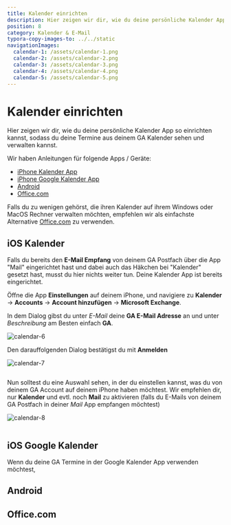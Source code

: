 ```yaml
---
title: Kalender einrichten
description: Hier zeigen wir dir, wie du deine persönliche Kalender App so einrichten kannst, dass du die Termine aus deinem GA Kalender dort sehen kannst.
position: 8
category: Kalender & E-Mail
typora-copy-images-to: ../../static
navigationImages:
  calendar-1: /assets/calendar-1.png
  calendar-2: /assets/calendar-2.png
  calendar-3: /assets/calendar-3.png
  calendar-4: /assets/calendar-4.png
  calendar-5: /assets/calendar-5.png
---
```


# Kalender einrichten

Hier zeigen wir dir, wie du deine persönliche Kalender App so einrichten kannst, sodass du deine Termine aus deinem GA Kalender sehen und verwalten kannst.

Wir haben Anleitungen für folgende Apps / Geräte:

- [iPhone Kalender App](#ios-kalender)
- [iPhone Google Kalender App](#ios-google-kalender)
- [Android](#android)
- [Office.com](#officecom)

Falls du zu wenigen gehörst, die ihren Kalender auf ihrem Windows oder MacOS Rechner verwalten möchten, empfehlen wir als einfachste Alternative [Office.com](#officecom) zu verwenden.

## iOS Kalender

<alert>

Falls du bereits den **E-Mail Empfang** von deinem GA Postfach über die App "Mail" eingerichtet hast und dabei auch das Häkchen bei "Kalender" gesetzt hast, musst du hier nichts weiter tun. Deine Kalender App ist bereits eingerichtet.

</alert>

Öffne die App **Einstellungen** auf deinem iPhone, und navigiere zu **Kalender** → **Accounts** → **Account hinzufügen** → **Microsoft Exchange**.

<image-row :images="navigationImages"></image-row>

In dem Dialog gibst du unter *E-Mail* deine **GA E-Mail Adresse** an und unter *Beschreibung* am Besten einfach **GA**.


<img src="/assets/calendar-6.png" alt="calendar-6" title="calendar-6" class="mx-auto max-w-xs" />

Den darauffolgenden Dialog bestätigst du mit **Anmelden**

<img src="/assets/calendar-7.png" alt="calendar-7" title="calendar-7" class="mx-auto max-w-xs" />

![]()

Nun solltest du eine Auswahl sehen, in der du einstellen kannst, was du von deinem GA Account auf deinem iPhone haben möchtest. Wir empfehlen dir, nur **Kalender** und evtl. noch **Mail** zu aktivieren (falls du E-Mails von deinem GA Postfach in deiner *Mail* App empfangen möchtest)

<img src="/assets/calendar-8.png" alt="calendar-8" title="calendar-8" class="mx-auto max-w-xs" />

![]()

## iOS Google Kalender

Wenn du deine GA Termine in der Google Kalender App verwenden möchtest, 

## Android

## Office.com

